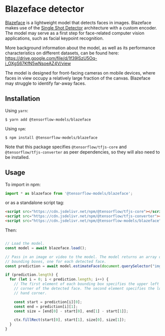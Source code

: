 # Blazeface detector

[Blazeface](https://arxiv.org/abs/1907.05047) is a lightweight model that detects faces in images. Blazeface makes use of the [Single Shot Detector](https://arxiv.org/abs/1512.02325) architecture with a custom encoder. The model may serve as a first step for face-related computer vision applications, such as facial keypoint recognition.

More background information about the model, as well as its performance characteristics on different datasets, can be found here: https://drive.google.com/file/d/1f39lSzU5Oq-j_OXgS67KfN5wNsoeAZ4V/view

The model is designed for front-facing cameras on mobile devices, where faces in view occupy a relatively large fraction of the canvas. Blazeface may struggle to identify far-away faces.

## Installation

Using `yarn`:

    $ yarn add @tensorflow-models/blazeface

Using `npm`:

    $ npm install @tensorflow-models/blazeface

Note that this package specifies `@tensorflow/tfjs-core` and `@tensorflow/tfjs-converter` as peer dependencies, so they will also need to be installed.

## Usage

To import in npm:

```js
import * as blazeface from '@tensorflow-models/blazeface';
```

or as a standalone script tag:

```html
<script src="https://cdn.jsdelivr.net/npm/@tensorflow/tfjs-core"></script>
<script src="https://cdn.jsdelivr.net/npm/@tensorflow/tfjs-converter"></script>
<script src="https://cdn.jsdelivr.net/npm/@tensorflow-models/blazeface"></script>
```

Then:

```js

// Load the model.
const model = await blazeface.load();

// Pass in an image or video to the model. The model returns an array of
// bounding boxes, one for each detected face.
const prediction = await model.estimateFace(document.querySelector("img"));

if (prediction.length) {
  for (let i = 0; i < prediction.length; i++) {
    // The first element of each bounding box specifies the upper left hand
    // corner of the detected face. The second element specifies the lower right
    // hand corner.

    const start = prediction[i][0];
    const end = prediction[i][1];
    const size = [end[0] - start[0], end[1] - start[1]];

    ctx.fillRect(start[0], start[1], size[0], size[1]);
  }
}

```
